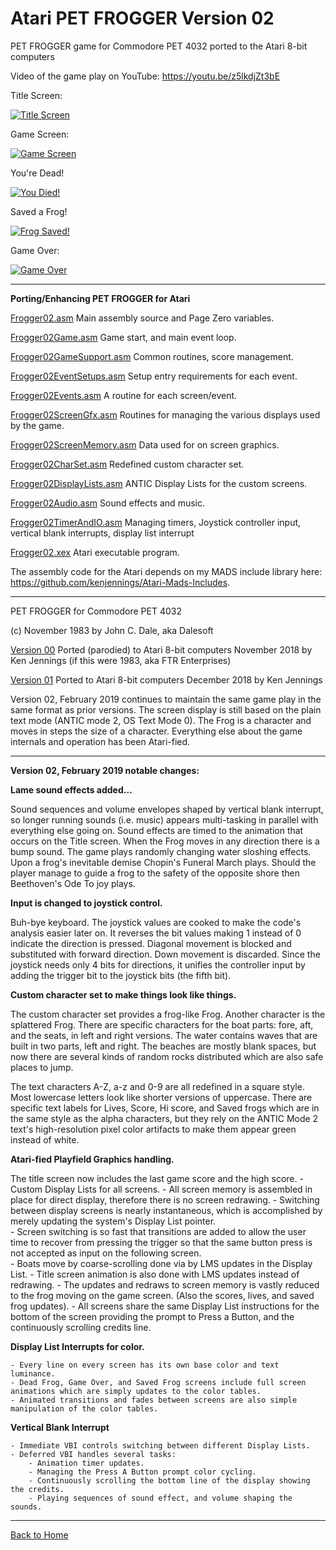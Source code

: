 # Atari PET FROGGER Version 02

 PET FROGGER game for Commodore PET 4032 ported to the Atari 8-bit computers

Video of the game play on YouTube: https://youtu.be/z5lkdjZt3bE
  
Title Screen:

[![Title Screen](https://github.com/kenjennings/Atari-Pet-Frogger/raw/master/V02_Title.png "Title Screen")](#features1)

Game Screen:

[![Game Screen](https://github.com/kenjennings/Atari-Pet-Frogger/raw/master/V02_Game.png "Game Screen")](#features2)

You're Dead!

[![You Died!](https://github.com/kenjennings/Atari-Pet-Frogger/raw/master/V02_Dead.png "Dead Frog!")](#features3)

Saved a Frog!

[![Frog Saved!](https://github.com/kenjennings/Atari-Pet-Frogger/raw/master/V02_Saved.png "Saved a Frog!")](#features4)

Game Over:

[![Game Over](https://github.com/kenjennings/Atari-Pet-Frogger/raw/master/V02_GameOver.png "Game Over")](#features5)

---

**Porting/Enhancing PET FROGGER for Atari**

[Frogger02.asm](https://github.com/kenjennings/Atari-Pet-Frogger/blob/master/Frogger02.asm "Frogger02.asm") Main assembly source and Page Zero variables.

[Frogger02Game.asm](https://github.com/kenjennings/Atari-Pet-Frogger/blob/master/Frogger02Game.asm "Frogger02Game.asm") Game start, and main event loop.

[Frogger02GameSupport.asm](https://github.com/kenjennings/Atari-Pet-Frogger/blob/master/Frogger02GameSupport.asm "Frogger02GameSupport.asm") Common routines, score management.

[Frogger02EventSetups.asm](https://github.com/kenjennings/Atari-Pet-Frogger/blob/master/Frogger02EventSetups.asm "Frogger02EventSetups.asm") Setup entry requirements for each event. 

[Frogger02Events.asm](https://github.com/kenjennings/Atari-Pet-Frogger/blob/master/Frogger02Events.asm "Frogger02Events.asm") A routine for each screen/event. 

[Frogger02ScreenGfx.asm](https://github.com/kenjennings/Atari-Pet-Frogger/blob/master/Frogger02ScreenGfx.asm "Frogger02ScreenGfx.asm") Routines for managing the various displays used by the game. 

[Frogger02ScreenMemory.asm](https://github.com/kenjennings/Atari-Pet-Frogger/blob/master/Frogger02ScreenMemory.asm "Frogger02ScreenMemory.asm") Data used for on screen graphics.

[Frogger02CharSet.asm](https://github.com/kenjennings/Atari-Pet-Frogger/blob/master/Frogger02CharSet.asm "Frogger02CharSet.asm") Redefined custom character set.

[Frogger02DisplayLists.asm](https://github.com/kenjennings/Atari-Pet-Frogger/blob/master/Frogger02DisplayLists.asm "Frogger02DisplayLists.asm") ANTIC Display Lists for the custom screens.

[Frogger02Audio.asm](https://github.com/kenjennings/Atari-Pet-Frogger/blob/master/Frogger02Audio.asm "Frogger02Audio.asm") Sound effects and music.

[Frogger02TimerAndIO.asm](https://github.com/kenjennings/Atari-Pet-Frogger/blob/master/Frogger02TimerAndIO.asm "Frogger02TimerAndIO.asm") Managing timers, Joystick controller input, vertical blank interrupts, display list interrupt

[Frogger02.xex](https://github.com/kenjennings/Atari-Pet-Frogger/blob/master/Frogger02.asm "Frogger02.xex") Atari executable program.

The assembly code for the Atari depends on my MADS include library here: https://github.com/kenjennings/Atari-Mads-Includes.  

---

PET FROGGER for Commodore PET 4032

(c) November 1983 by John C. Dale, aka Dalesoft

[Version 00](https://github.com/kenjennings/Atari-Pet-Frogger/blob/master/README_V00.md "Version 00") Ported (parodied) to Atari 8-bit computers November 2018 by Ken Jennings (if this were 1983, aka FTR Enterprises)

[Version 01](https://github.com/kenjennings/Atari-Pet-Frogger/blob/master/README_V01.md "Version 01") Ported to Atari 8-bit computers December 2018 by Ken Jennings 

Version 02, February 2019 continues to maintain the same game play in the same format as prior versions.  The screen display is still based on the plain text mode (ANTIC mode 2, OS Text Mode 0).  The Frog is a character and moves in steps the size of a character.  Everything else about the game internals and operation has been Atari-fied.

---

**Version 02, February 2019 notable changes:**

**Lame sound effects added...**

Sound sequences and volume envelopes shaped by vertical blank interrupt, so longer running sounds (i.e. music) appears multi-tasking in parallel with everything else going on.   Sound effects are timed to the animation that occurs on the Title screen.  When the Frog moves in any direction there is a bump sound.  The game plays randomly changing water sloshing effects.  Upon a frog's inevitable demise Chopin's Funeral March plays.  Should the player manage to guide a frog to the safety of the opposite shore then Beethoven's Ode To joy plays. 

**Input is changed to joystick control.** 

Buh-bye keyboard. The joystick values are cooked to make the code's analysis easier later on.  It reverses the bit values making 1 instead of 0 indicate the direction is pressed.  Diagonal movement is blocked and substituted with forward direction.  Down movement is discarded.  Since the joystick needs only 4 bits for directions, it unifies the controller input by adding the trigger bit to the joystick bits (the fifth bit).

**Custom character set to make things look like things.**

The custom character set provides a frog-like Frog. Another character is the splattered Frog.   There are specific characters for the boat parts: fore, aft, and the seats, in left and right versions.  The water contains waves that are built in two parts, left and right.   The beaches are mostly blank spaces, but now there are several kinds of random rocks distributed which are also safe places to jump.

The text characters A-Z, a-z and 0-9 are all redefined in a square style.  Most lowercase letters look like shorter versions of uppercase.  There are specific text labels for Lives, Score, Hi score, and Saved frogs which are in the same style as the alpha characters, but they rely on the ANTIC Mode 2 text's high-resolution pixel color artifacts to make them appear green instead of white. 

**Atari-fied Playfield Graphics handling.**

The title screen now includes the last game score and the high score.
    - Custom Display Lists for all screens. 
    - All screen memory is assembled in place for direct display, therefore there is no screen redrawing.
    - Switching between display screens is nearly instantaneous, which is accomplished by merely updating the system's Display List pointer.  
        - Screen switching is so fast that transitions are added to allow the user time to recover from pressing the trigger so that the same button press is not accepted as input on the following screen.  
    - Boats move by coarse-scrolling done via by LMS updates in the Display List.
    - Title screen animation is also done with LMS updates instead of redrawing.
    - The updates and redraws to screen memory is vastly reduced to the frog moving on the game screen.  (Also the scores, lives, and saved frog updates).
    - All screens share the same Display List instructions for the bottom of the screen providing the prompt to Press a Button, and the continuously scrolling credits line.

**Display List Interrupts for color.**

    - Every line on every screen has its own base color and text luminance.
    - Dead Frog, Game Over, and Saved Frog screens include full screen animations which are simply updates to the color tables.
    - Animated transitions and fades between screens are also simple manipulation of the color tables.

**Vertical Blank Interrupt**

    - Immediate VBI controls switching between different Display Lists.
    - Deferred VBI handles several tasks:
        - Animation timer updates.
        - Managing the Press A Button prompt color cycling. 
        - Continuously scrolling the bottom line of the display showing the credits. 
        - Playing sequences of sound effect, and volume shaping the sounds.

---

[Back to Home](https://github.com/kenjennings/Atari-Pet-Frogger/blob/master/README.md "Home") 
